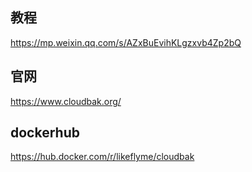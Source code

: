 ## 教程

https://mp.weixin.qq.com/s/AZxBuEvihKLgzxvb4Zp2bQ

## 官网

https://www.cloudbak.org/

## dockerhub

https://hub.docker.com/r/likeflyme/cloudbak
